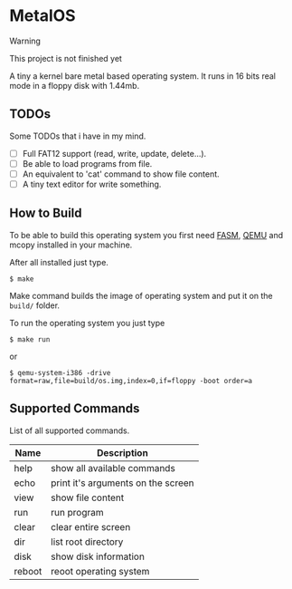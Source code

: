 
# MetalOS

> [!WARNING]
> This project is not finished yet

A tiny a kernel bare metal based operating system. It runs in 16 bits real mode in a floppy disk with 1.44mb.

## TODOs

Some TODOs that i have in my mind.

- [ ] Full FAT12 support (read, write, update, delete...).
- [ ] Be able to load programs from file.
- [ ] An equivalent to 'cat' command to show file content.
- [ ] A tiny text editor for write something.

## How to Build

To be able to build this operating system you first need [FASM](https://flatassembler.net/), [QEMU](https://www.qemu.org/) and mcopy installed in your machine.

After all installed just type.

```
$ make
```

Make command builds the image of operating system and put it on the `build/` folder.

To run the operating system you just type

```
$ make run
```

or

```
$ qemu-system-i386 -drive format=raw,file=build/os.img,index=0,if=floppy -boot order=a
```

## Supported Commands

List of all supported commands.

| Name   | Description                        |
| ------ | ---------------------------------- |
| help   | show all available commands        |
| echo   | print it's arguments on the screen |
| view   | show file content                  |
| run    | run program                        |
| clear  | clear entire screen                |
| dir    | list root directory                |
| disk   | show disk information              |
| reboot | reoot operating system             |

